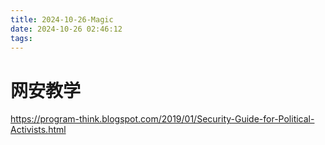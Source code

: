 ```yaml
---
title: 2024-10-26-Magic
date: 2024-10-26 02:46:12
tags:
---
```


# 网安教学
https://program-think.blogspot.com/2019/01/Security-Guide-for-Political-Activists.html

